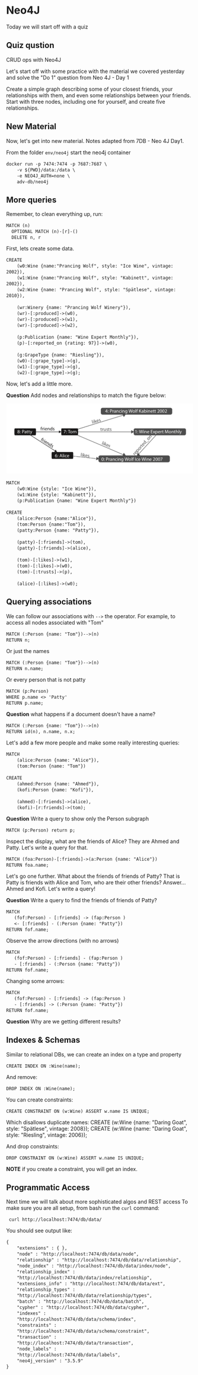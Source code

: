 # Neo4J

Today we will  start off with a quiz

## Quiz qustion

CRUD ops with Neo4J

Let's start off with some practice with the material we covered yesterday and
solve the "Do 1" question from Neo 4J - Day 1

Create a simple graph describing some of your closest friends, your
relationships with them, and even some relationships between your friends. Start
with three nodes, including one for yourself, and create five relationships.

## New Material

Now, let's get into new material.  Notes adapted from 7DB - Neo 4J Day1.

From the folder `env/neo4j` start the neo4j container

    docker run -p 7474:7474 -p 7687:7687 \
        -v ${PWD}/data:/data \
        -e NEO4J_AUTH=none \
        adv-db/neo4j

## More queries

Remember, to clean everything up, run:

    MATCH (n)
      OPTIONAL MATCH (n)-[r]-()
      DELETE n, r

First, lets create some data.

    CREATE
        (w0:Wine {name:"Prancing Wolf", style: "Ice Wine", vintage: 2002}),
        (w1:Wine {name:"Prancing Wolf", style: "Kabinett", vintage: 2002}),
        (w2:Wine {name: "Prancing Wolf", style: "Spätlese", vintage: 2010}),

        (wr:Winery {name: "Prancing Wolf Winery"}),
        (wr)-[:produced]->(w0),
        (wr)-[:produced]->(w1),
        (wr)-[:produced]->(w2),

        (p:Publication {name: "Wine Expert Monthly"}),
        (p)-[:reported_on {rating: 97}]->(w0),

        (g:GrapeType {name: "Riesling"}),
        (w0)-[:grape_type]->(g),
        (w1)-[:grape_type]->(g),
        (w2)-[:grape_type]->(g);


Now, let's add a little more.

**Question** Add nodes and relationships to match the figure below:

![Add people](./2021-10-27a.png)

    MATCH
        (w0:Wine {style: "Ice Wine"}),
        (w1:Wine {style: "Kabinett"}),
        (p:Publication {name: "Wine Expert Monthly"})

    CREATE
        (alice:Person {name:"Alice"}),
        (tom:Person {name:"Tom"}),
        (patty:Person {name: "Patty"}),

        (patty)-[:friends]->(tom),
        (patty)-[:friends]->(alice),

        (tom)-[:likes]->(w1),
        (tom)-[:likes]->(w0),
        (tom)-[:trusts]->(p),

        (alice)-[:likes]->(w0);

## Querying associations

We can follow our associations with `-->` the operator.  For example, to access
all nodes associated with "Tom"

    MATCH (:Person {name: "Tom"})-->(n)
    RETURN n;

Or just the names

    MATCH (:Person {name: "Tom"})-->(n)
    RETURN n.name;

Or every person that is not patty

    MATCH (p:Person)
    WHERE p.name <> 'Patty'
    RETURN p.name;

**Question** what happens if a document doesn't have a name?

    MATCH (:Person {name: "Tom"})-->(n)
    RETURN id(n), n.name, n.x;


Let's add a few more people and make some really interesting queries:

    MATCH
        (alice:Person {name: "Alice"}),
        (tom:Person {name: "Tom"})

    CREATE
        (ahmed:Person {name: "Ahmed"}),
        (kofi:Person {name: "Kofi"}),

        (ahmed)-[:friends]->(alice),
        (kofi)-[r:friends]->(tom);

**Question** Write a query to show only the Person subgraph

    MATCH (p:Person) return p;


Inspect the display, what are the friends of Alice? They are Ahmed and Patty.
Let's write a query for that.

    MATCH (foa:Person)-[:friends]->(a:Person {name: "Alice"})
    RETURN foa.name;

Let's go one further.   What about the friends of friends of Patty?  That is
Patty is friends with Alice and Tom, who are their other friends?  Answer...
Ahmed and Kofi.  Let's write a query!

**Question** Write a query to find the friends of friends of Patty?

    MATCH
       (fof:Person) - [:friends] -> (fap:Person )
       <- [:friends] - (:Person {name: "Patty"})
    RETURN fof.name;

Observe the arrow directions (with no arrows)

    MATCH
       (fof:Person) - [:friends] - (fap:Person )
       - [:friends] - (:Person {name: "Patty"})
    RETURN fof.name;

Changing some arrows:

    MATCH
       (fof:Person) - [:friends] -> (fap:Person )
       - [:friends] -> (:Person {name: "Patty"})
    RETURN fof.name;

**Question** Why are we getting different results?

## Indexes &  Schemas

Similar to relational DBs, we can create an index on a type and property

    CREATE INDEX ON :Wine(name);

And remove:

    DROP INDEX ON :Wine(name);

You can create constraints:

    CREATE CONSTRAINT ON (w:Wine) ASSERT w.name IS UNIQUE;

Which disallows duplicate names:
    CREATE (w:Wine {name: "Daring Goat", style: "Spätlese", vintage: 2008});
    CREATE (w:Wine {name: "Daring Goat", style: "Riesling", vintage: 2006});

And drop constraints:

    DROP CONSTRAINT ON (w:Wine) ASSERT w.name IS UNIQUE;

**NOTE** if you create a constraint, you will get an index.

## Programmatic Access

Next time we will talk about more sophisticated algos and REST access
To make sure you are all setup, from bash run the `curl` command:

     curl http://localhost:7474/db/data/

You should see output like:

    {
        "extensions" : { },
        "node" : "http://localhost:7474/db/data/node",
        "relationship" : "http://localhost:7474/db/data/relationship",
        "node_index" : "http://localhost:7474/db/data/index/node",
        "relationship_index" :
        "http://localhost:7474/db/data/index/relationship",
        "extensions_info" : "http://localhost:7474/db/data/ext",
        "relationship_types" :
        "http://localhost:7474/db/data/relationship/types",
        "batch" : "http://localhost:7474/db/data/batch",
        "cypher" : "http://localhost:7474/db/data/cypher",
        "indexes" :
        "http://localhost:7474/db/data/schema/index",
        "constraints" :
        "http://localhost:7474/db/data/schema/constraint",
        "transaction" :
        "http://localhost:7474/db/data/transaction",
        "node_labels" :
        "http://localhost:7474/db/data/labels",
        "neo4j_version" : "3.5.9"
    }

